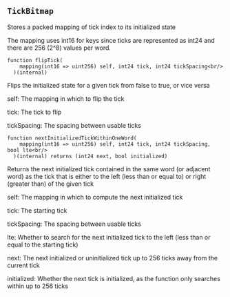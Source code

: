 
## `TickBitmap`

Stores a packed mapping of tick index to its initialized state

The mapping uses int16 for keys since ticks are represented as int24 and there are 256 (2^8) values per word.


 ```solidity 
 function flipTick(
     mapping(int16 => uint256) self, int24 tick, int24 tickSpacing<br/>
   )(internal)
 ``` 

Flips the initialized state for a given tick from false to true, or vice versa



self: The mapping in which to flip the tick

tick: The tick to flip

tickSpacing: The spacing between usable ticks


 ```solidity 
 function nextInitializedTickWithinOneWord(
     mapping(int16 => uint256) self, int24 tick, int24 tickSpacing, bool lte<br/>
   )(internal) returns (int24 next, bool initialized)
 ``` 

Returns the next initialized tick contained in the same word (or adjacent word) as the tick that is either
to the left (less than or equal to) or right (greater than) of the given tick



self: The mapping in which to compute the next initialized tick

tick: The starting tick

tickSpacing: The spacing between usable ticks

lte: Whether to search for the next initialized tick to the left (less than or equal to the starting tick)


next: The next initialized or uninitialized tick up to 256 ticks away from the current tick

initialized: Whether the next tick is initialized, as the function only searches within up to 256 ticks



